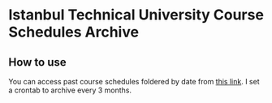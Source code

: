 # Istanbul Technical University Course Schedules Archive

[](http://keepdying.github.io/itu-web-archive)

## How to use

You can access past course schedules foldered by date from [this link](http://keepdying.github.io/itu-web-archive). I set a crontab to archive every 3 months.
